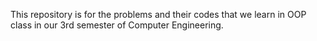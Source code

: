 This repository is for the problems and their codes that we learn in OOP class in our 3rd semester of Computer Engineering.
